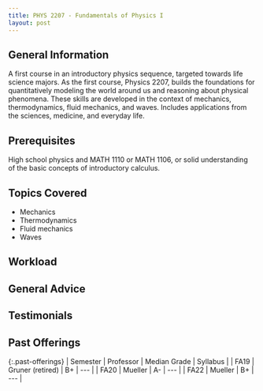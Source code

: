```yaml
---
title: PHYS 2207 - Fundamentals of Physics I
layout: post
---
```


<link rel="stylesheet" href="/main.css">

## General Information

A first course in an introductory physics sequence, targeted towards life science majors. As the first course, Physics 2207, builds the foundations for quantitatively modeling the world around us and reasoning about physical phenomena. These skills are developed in the context of mechanics, thermodynamics, fluid mechanics, and waves.  Includes applications from the sciences, medicine, and everyday life.

## Prerequisites

High school physics and MATH 1110 or MATH 1106, or solid understanding of the basic concepts of introductory calculus.

## Topics Covered

  -  Mechanics 
  -  Thermodynamics 
  -  Fluid mechanics 
  -  Waves

## Workload



## General Advice



## Testimonials



## Past Offerings

{:.past-offerings}
| Semester | Professor | Median Grade | Syllabus |
| FA19 | Gruner (retired) | B+ | --- |
| FA20 | Mueller | A- | --- |
| FA22 | Mueller | B+ | --- |

